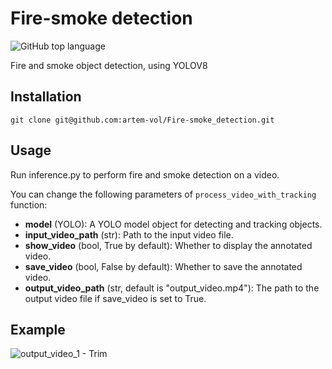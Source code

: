 # Fire-smoke detection
![GitHub top language](https://img.shields.io/github/languages/top/artem-vol/Fire-smoke_detection)

Fire and smoke object detection, using YOLOV8

## Installation
```
git clone git@github.com:artem-vol/Fire-smoke_detection.git
```
## Usage
Run inference.py to perform fire and smoke detection on a video.
  
You can change the following parameters of ```process_video_with_tracking``` function:
- **model** (YOLO): A YOLO model object for detecting and tracking objects. 
- **input_video_path** (str): Path to the input video file.
- **show_video** (bool, True by default): Whether to display the annotated video.
- **save_video** (bool, False by default): Whether to save the annotated video.
- **output_video_path** (str, default is "output_video.mp4"): The path to the output video file if save_video is set to True.

## Example

![output_video_1 - Trim](https://github.com/user-attachments/assets/5046d34b-aa57-4924-bda3-2725fef9039d)






